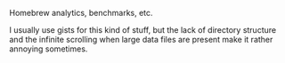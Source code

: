Homebrew analytics, benchmarks, etc.

I usually use gists for this kind of stuff, but the lack of directory structure
and the infinite scrolling when large data files are present make it rather
annoying sometimes.
